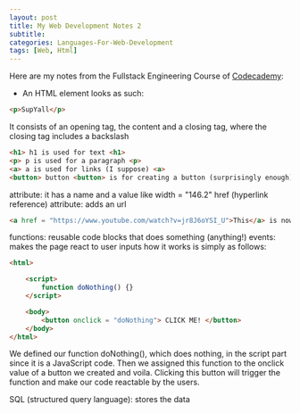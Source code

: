 ```yaml
---
layout: post
title: My Web Development Notes 2
subtitle: 
categories: Languages-For-Web-Development
tags: [Web, Html]
---
```


Here are my notes from the Fullstack Engineering Course of [Codecademy](https://www.codecademy.com/):

- An HTML element looks as such:

```HTML
<p>SupYall</p>
```

It consists of an opening tag, the content and a closing tag, where the closing tag includes a backslash

```HTML
<h1> h1 is used for text <h1>
<p> p is used for a paragraph <p>
<a> a is used for links (I suppose) <a>
<button> button <button> is for creating a button (surprisingly enough)
```

attribute: it has a name and a value like width = "146.2"
href (hyperlink reference) attribute: adds an url

```HTML
<a href = "https://www.youtube.com/watch?v=jr8J6oYSI_U">This</a> is now linked to the given url
```

functions: reusable code blocks that does something (anything!)
events: makes the page react to user inputs
how it works is simply as follows:

```HTML
<html>

    <script>
        function doNothing() {}
    </script>

    <body>
        <button onclick = "doNothing"> CLICK ME! </button>
    </body>
</html>
```
We defined our function doNothing(), which does nothing, in the script part since it is a JavaScript code. Then we assigned this function to the onclick value of a button we created and voila. Clicking this button will trigger the function and make our code reactable by the users. 

SQL (structured query language): stores the data




